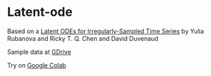 # Latent-ode
Based on a [Latent ODEs for Irregularly-Sampled Time Series](https://arxiv.org/abs/1907.03907) by Yulia Rubanova and Ricky T. Q. Chen and David Duvenaud

Sample data at [GDrive](https://drive.google.com/uc?id=1vfp4MCSL4A2mdEeyrwk635B0kZjwek2b&export=download)

Try on [Google Colab](https://colab.research.google.com/drive/1pzkZ08XPBLQX45ycaHeTZP5rHg-4ZzSZ?usp=sharing)
